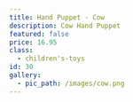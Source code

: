 ```yaml
---
title: Hand Puppet - Cow
description: Cow Hand Puppet
featured: false
price: 16.95
class:
  - children's-toys
id: 30
gallery:
  - pic_path: /images/cow.png
---
```

